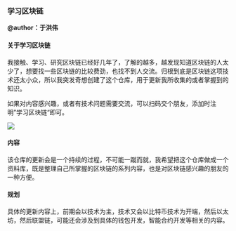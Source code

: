 ### 学习区块链

**@author：于洪伟**



#### 关于学习区块链

我接触、学习、研究区块链已经好几年了，了解的越多，越发现知道区块链的人太少了，想要找一些区块链的比较费劲，也找不到人交流。归根到底是区块链这项技术还太小众，所以我突发奇想创建了这个仓库，用于更新我所收集的或者掌握到的知识。

如果对内容感兴趣，或者有技术问题需要交流，可以扫码交个朋友，添加时注明”学习区块链“即可。

![](/Users/hongweiyu/Documents/studyblockchain/img/WechatIMG5.jpeg)

#### 内容

该仓库的更新会是一个持续的过程，不可能一蹴而就，我希望把这个仓库做成一个资料库，既是整理自己所掌握的区块链的系列内容，也是对区块链感兴趣的朋友的一种方便。



#### 规划

具体的更新内容上，前期会以技术为主，技术又会以比特币技术为开端，然后以太坊，然后联盟链，可能还会涉及到具体的钱包开发，智能合约开发等相关的内容。











